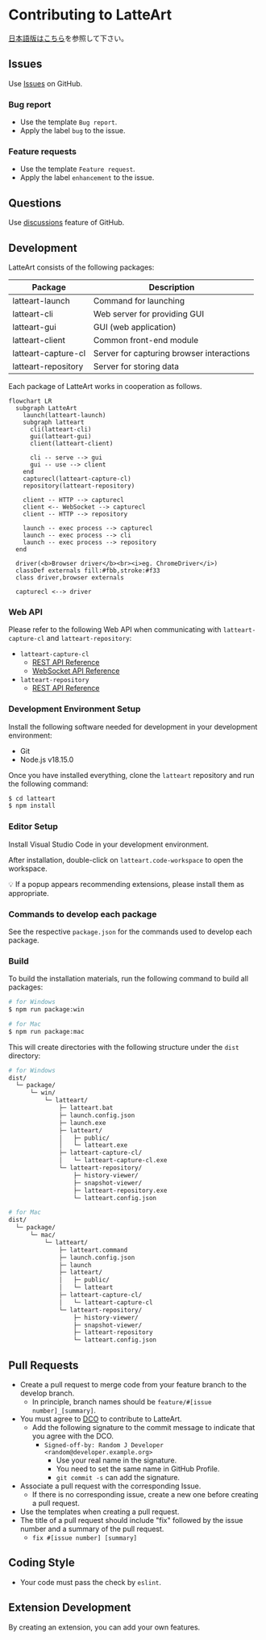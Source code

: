 # Contributing to LatteArt

[日本語版はこちら](contributing_ja.md)を参照して下さい。

## Issues

Use [Issues](https://github.com/latteart-org/latteart/issues) on GitHub.

### Bug report

- Use the template `Bug report`.
- Apply the label `bug` to the issue.

### Feature requests

- Use the template `Feature request`.
- Apply the label `enhancement` to the issue.

## Questions

Use [discussions](https://github.com/latteart-org/latteart/discussions) feature of GitHub.

## Development

LatteArt consists of the following packages:

| Package             | Description                               |
| ------------------- | ----------------------------------------- |
| latteart-launch     | Command for launching                     |
| latteart-cli        | Web server for providing GUI              |
| latteart-gui        | GUI (web application)                     |
| latteart-client     | Common front-end module                   |
| latteart-capture-cl | Server for capturing browser interactions |
| latteart-repository | Server for storing data                   |

Each package of LatteArt works in cooperation as follows.

```mermaid
flowchart LR
  subgraph LatteArt
    launch(latteart-launch)
    subgraph latteart
      cli(latteart-cli)
      gui(latteart-gui)
      client(latteart-client)

      cli -- serve --> gui
      gui -- use --> client
    end
    capturecl(latteart-capture-cl)
    repository(latteart-repository)

    client -- HTTP --> capturecl
    client <-- WebSocket --> capturecl
    client -- HTTP --> repository

    launch -- exec process --> capturecl
    launch -- exec process --> cli
    launch -- exec process --> repository
  end

  driver(<b>Browser driver</b><br><i>eg. ChromeDriver</i>)
  classDef externals fill:#fbb,stroke:#f33
  class driver,browser externals

  capturecl <--> driver
```

### Web API

Please refer to the following Web API when communicating with `latteart-capture-cl` and `latteart-repository`:

- `latteart-capture-cl`
  - [REST API Reference](https://latteart-org.github.io/latteart/docs/api/latteart-capture-cl/rest/)
  - [WebSocket API Reference](../packages/latteart-capture-cl/docs/api/websocket.md)
- `latteart-repository`
  - [REST API Reference](https://latteart-org.github.io/latteart/docs/api/latteart-repository/rest/)

### Development Environment Setup

Install the following software needed for development in your development environment:

- Git
- Node.js v18.15.0

Once you have installed everything, clone the `latteart` repository and run the following command:

```bash
$ cd latteart
$ npm install
```

### Editor Setup

Install Visual Studio Code in your development environment.

After installation, double-click on `latteart.code-workspace` to open the workspace.

:bulb: If a popup appears recommending extensions, please install them as appropriate.

### Commands to develop each package

See the respective `package.json` for the commands used to develop each package.

### Build

To build the installation materials, run the following command to build all packages:

```bash
# for Windows
$ npm run package:win

# for Mac
$ npm run package:mac
```

This will create directories with the following structure under the `dist` directory:

```bash
# for Windows
dist/
  └─ package/
      └─ win/
          └─ latteart/
              ├─ latteart.bat
              ├─ launch.config.json
              ├─ launch.exe
              ├─ latteart/
              │   ├─ public/
              │   └─ latteart.exe
              ├─ latteart-capture-cl/
              │   └─ latteart-capture-cl.exe
              └─ latteart-repository/
                  ├─ history-viewer/
                  ├─ snapshot-viewer/
                  ├─ latteart-repository.exe
                  └─ latteart.config.json

# for Mac
dist/
  └─ package/
      └─ mac/
          └─ latteart/
              ├─ latteart.command
              ├─ launch.config.json
              ├─ launch
              ├─ latteart/
              │   ├─ public/
              │   └─ latteart
              ├─ latteart-capture-cl/
              │   └─ latteart-capture-cl
              └─ latteart-repository/
                  ├─ history-viewer/
                  ├─ snapshot-viewer/
                  ├─ latteart-repository
                  └─ latteart.config.json
```

## Pull Requests

- Create a pull request to merge code from your feature branch to the develop branch.
  - In principle, branch names should be `feature/#[issue number]_[summary]`.
- You must agree to [DCO](https://developercertificate.org/) to contribute to LatteArt.
  - Add the following signature to the commit message to indicate that you agree with the DCO.
    - `Signed-off-by: Random J Developer <random@developer.example.org>`
      - Use your real name in the signature.
      - You need to set the same name in GitHub Profile.
      - `git commit -s` can add the signature.
- Associate a pull request with the corresponding Issue.
  - If there is no corresponding issue, create a new one before creating a pull request.
- Use the templates when creating a pull request.
- The title of a pull request should include "fix" followed by the issue number and a summary of the pull request.
  - `fix #[issue number] [summary]`

## Coding Style

- Your code must pass the check by `eslint`.

## Extension Development

By creating an extension, you can add your own features.
